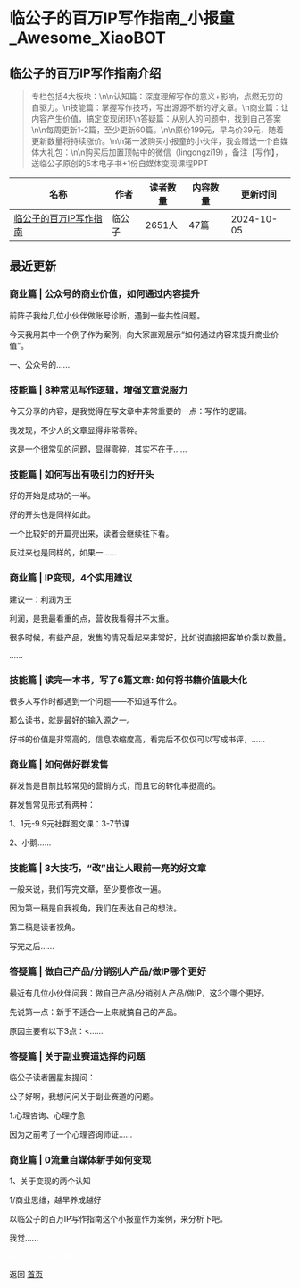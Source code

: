 # 临公子的百万IP写作指南_小报童_Awesome_XiaoBOT

## 临公子的百万IP写作指南介绍
> 专栏包括4大板块：\n\n认知篇：深度理解写作的意义+影响，点燃无穷的自驱力。\n技能篇：掌握写作技巧，写出源源不断的好文章。\n商业篇：让内容产生价值，搞定变现闭环\n答疑篇：从别人的问题中，找到自己答案\n\n每周更新1-2篇，至少更新60篇。\n\n原价199元，早鸟价39元，随着更新数量将持续涨价。\n\n第一波购买小报童的小伙伴，我会赠送一个自媒体大礼包：\n\n购买后加置顶帖中的微信（lingongzi19），备注【写作】，送临公子原创的5本电子书+1份自媒体变现课程PPT  
  


|名称|作者|读者数量|内容数量|更新时间|
|---|---|---|---|---|
|[临公子的百万IP写作指南](https://xiaobot.net/p/baiwanip?refer=0b133df9-27dc-423b-8101-639049001c13)|临公子|2651人|47篇|2024-10-05|

## 最近更新
### 商业篇 | 公众号的商业价值，如何通过内容提升

前阵子我给几位小伙伴做账号诊断，遇到一些共性问题。

今天我用其中一个例子作为案例，向大家直观展示“如何通过内容来提升商业价值”。

一、公众号的......

### 技能篇 | 8种常见写作逻辑，增强文章说服力

今天分享的内容，是我觉得在写文章中非常重要的一点：写作的逻辑。

我发现，不少人的文章显得非常零碎。

这是一个很常见的问题，显得零碎，其实不在于......

### 技能篇 | 如何写出有吸引力的好开头

好的开始是成功的一半。

好的开头也是同样如此。

一个比较好的开篇亮出来，读者会继续往下看。

反过来也是同样的，如果一......

### 商业篇 | IP变现，4个实用建议

建议一：利润为王

利润，是我最看重的点，营收我看得并不太重。

很多时候，有些产品，发售的情况看起来非常好，比如说直接把客单价乘以数量。

......

### 技能篇 | 读完一本书，写了6篇文章: 如何将书籍价值最大化

很多人写作时都遇到一个问题——不知道写什么。

那么读书，就是最好的输入源之一。

好书的价值是非常高的，信息浓缩度高，看完后不仅仅可以写成书评，......

### 商业篇 | 如何做好群发售

群发售是目前比较常见的营销方式，而且它的转化率挺高的。

群发售常见形式有两种：

1、1元-9.9元社群图文课：3-7节课

2、小鹅......

### 技能篇 | 3大技巧，“改”出让人眼前一亮的好文章

一般来说，我们写完文章，至少要修改一遍。

因为第一稿是自我视角，我们在表达自己的想法。

第二稿是读者视角。

写完之后......

### 答疑篇 | 做自己产品/分销别人产品/做IP哪个更好

最近有几位小伙伴问我：做自己产品/分销别人产品/做IP，这3个哪个更好。

先说第一点：新手不适合一上来就搞自己的产品。

原因主要有以下3点：<......

### 答疑篇 | 关于副业赛道选择的问题

临公子读者圈星友提问：

公子好啊，我想问问关于副业赛道的问题。

1.心理咨询、心理疗愈

因为之前考了一个心理咨询师证......

### 商业篇 | 0流量自媒体新手如何变现

1、关于变现的两个认知

1/商业思维，越早养成越好

以临公子的百万IP写作指南这个小报童作为案例，来分析下吧。

我觉......


<a href="https://github.com/Reno9527/awesome-xiaobot" style="color: white; text-decoration: none;">awesome-xiaobot</a>

返回 [首页](../README.md)
